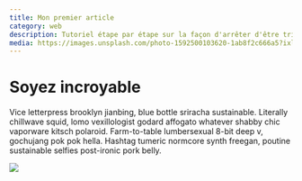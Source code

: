 ```yaml
---
title: Mon premier article
category: web
description: Tutoriel étape par étape sur la façon d'arrêter d'être triste et d'être génial à la place.
media: https://images.unsplash.com/photo-1592500103620-1ab8f2c666a5?ixlib=rb-1.2.1&ixid=eyJhcHBfaWQiOjEyMDd9&auto=format&fit=crop&w=3000&q=80
---
```


# Soyez incroyable

Vice letterpress brooklyn jianbing, blue bottle sriracha sustainable. Literally chillwave squid, lomo vexillologist godard affogato whatever shabby chic vaporware kitsch polaroid. Farm-to-table lumbersexual 8-bit deep v, gochujang pok pok hella. Hashtag tumeric normcore synth freegan, poutine sustainable selfies post-ironic pork belly.

![](https://media.giphy.com/media/KzM1lAfJjCWNq/source.gif)
